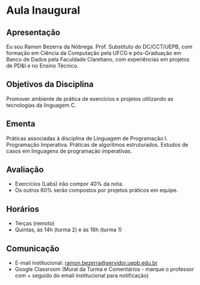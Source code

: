 # Aula Inaugural

## Apresentação

Eu sou Ramon Bezerra da Nóbrega. Prof. Substituto do DC/CCT/UEPB, com formação em Ciência da Computação pela UFCG e pós-Graduação em Banco de Dados pela Faculdade Claretiano, com experiências em projetos de PD&I e no Ensino Técnico.

## Objetivos da Disciplina

Promover ambiente de prática de exercícios e projetos utilizando as tecnologias da linguagem C.

## Ementa

Práticas associadas à disciplina de Linguagem de Programação I. Programação Imperativa. Práticas de algoritmos estruturados. Estudos de casos em linguagens de programação imperativas. 

## Avaliação

- Exercícios (Labs) irão compor 40% da nota.
- Os outros 60% serão compostos por projetos práticos em equipe.

## Horários

- Terças (remoto)
- Quintas, às 14h (turma 2) e às 16h (turma 1)

## Comunicação

- E-mail institucional: ramon.bezerra@servidor.uepb.edu.br  
- Google Classroom (Mural da Turma e Comentários - marque o professor com + seguido do email institucional para notificação)

